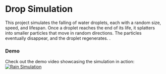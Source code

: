 

# Drop Simulation

This project simulates the falling of water droplets, each with a random size, speed, and lifespan. Once a droplet reaches the end of its life, it splatters into smaller particles that move in random directions. The particles eventually disappear, and the droplet regenerates.
.

### Demo
Check out the demo video showcasing the simulation in action:  
[![Rain Simulation](https://img.youtube.com/vi/vsvoayP0yJY/0.jpg)](https://youtu.be/vsvoayP0yJY)

